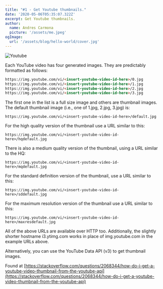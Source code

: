 ```yaml
---
title: "#1 - Get Youtube thumbnails."
date: '2020-05-06T05:35:07.322Z'
excerpt: Get Youtube thumbnails.
author:
  name: Andres Carmona
  picture: '/assets/me.jpeg'
ogImage:
  url: '/assets/blog/hello-world/cover.jpg'
---
```


![Youtube](/assets/blog/tils/youtube_thumbnails.png "Youtube thumbnails")

Each YouTube video has four generated images. They are predictably formatted as follows:

```html
https://img.youtube.com/vi/<insert-youtube-video-id-here>/0.jpg
https://img.youtube.com/vi/<insert-youtube-video-id-here>/1.jpg
https://img.youtube.com/vi/<insert-youtube-video-id-here>/2.jpg
https://img.youtube.com/vi/<insert-youtube-video-id-here>/3.jpg
```

The first one in the list is a full size image and others are thumbnail images. The default thumbnail image (i.e., one of 1.jpg, 2.jpg, 3.jpg) is:

`https://img.youtube.com/vi/<insert-youtube-video-id-here>/default.jpg`

For the high quality version of the thumbnail use a URL similar to this:

`https://img.youtube.com/vi/<insert-youtube-video-id-here>/hqdefault.jpg`

There is also a medium quality version of the thumbnail, using a URL similar to the HQ:

`https://img.youtube.com/vi/<insert-youtube-video-id-here>/mqdefault.jpg`

For the standard definition version of the thumbnail, use a URL similar to this:

`https://img.youtube.com/vi/<insert-youtube-video-id-here>/sddefault.jpg`

For the maximum resolution version of the thumbnail use a URL similar to this:

`https://img.youtube.com/vi/<insert-youtube-video-id-here>/maxresdefault.jpg`

All of the above URLs are available over HTTP too. Additionally, the slightly shorter hostname i3.ytimg.com works in place of img.youtube.com in the example URLs above.

Alternatively, you can use the YouTube Data API (v3) to get thumbnail images.

Found at [https://stackoverflow.com/questions/2068344/how-do-i-get-a-youtube-video-thumbnail-from-the-youtube-api](https://stackoverflow.com/questions/2068344/how-do-i-get-a-youtube-video-thumbnail-from-the-youtube-api)	
